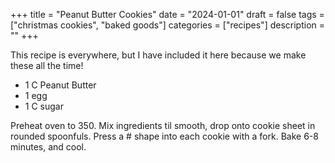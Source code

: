 ﻿+++
title = "Peanut Butter Cookies"
date = "2024-01-01"
draft = false
tags = ["christmas cookies", "baked goods"]
categories = ["recipes"]
description = ""
+++

This recipe is everywhere, but I have included it here because we make these all the time!

* 1 C Peanut Butter
* 1 egg
* 1 C sugar

Preheat oven to 350. Mix ingredients til smooth, drop onto cookie sheet in rounded spoonfuls. Press a # shape into each cookie with a fork. Bake 6-8 minutes, and cool.